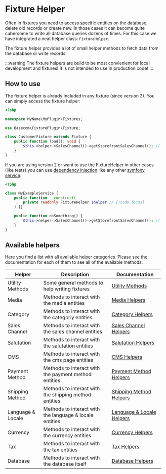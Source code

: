 # Fixture Helper

Often in fixtures you need to access specific entities on the database, delete old records or create new. In those cases it can become quite cubersome to write all database queries dozens of times. For this case we have integrated a neat helper class: `FixtureHelper`.

The fixture helper provides a lot of small helper methods to fetch data from the database or write records.

:::warning
The fixture helpers are build to be most convienient for local development and fixtures! It is not intended to use in production code!
:::

## How to use
The fixture helper is already included in any fixture (since version 3). You can simply access the fixture helper:

```php
<?php

namespace MyName\MyPlugin\Fixtures;

use Basecom\FixturePlugin\Fixture;

class CustomerFixture extends Fixture {
    public function load(): void {
        $this->helper->SalesChannel()->getStorefrontSalesChannel(); // [!code focus]
    }
}
```

If you are using version 2 or want to use the FixtureHelper in other cases (like tests) you can use [dependency injection](#todo) like any other [symfony service](#todo):

```php
<?php

class MyExampleService {
    public function __construct(
        private readonly FixtureHelper $helper // [!code focus]
    ) {}

    public function doSomething() {
        $this->helper->SalesChannel()->getStorefrontSalesChannel(); // [!code focus]
    }
}
```

## Available helpers
Here you find a list with all available helper categories. Please see the documentation for each of them to see all of the available methods:

| Helper            | Description                                             | Documentation                      |
| ----------------- | ------------------------------------------------------- | ---------------------------------- |
| Utility Methods   | Some general methods to help writing fixtures           | [Utility Methods](#todo)           |
| Media             | Methods to interact with the media entities             | [Media Helpers](#todo)             |
| Category          | Methods to interact with the categoriy entities         | [Category Helpers](#todo)          |
| Sales Channel     | Methods to interact with the sales channel entities     | [Sales Channel Helpers](#todo)     |
| Salutation        | Methods to interact with the salutation entities        | [Salutation Helpers](#todo)        |
| CMS               | Methods to interact with the cms page entities          | [CMS Helpers](#todo)               |
| Payment Method    | Methods to interact with the payment method entities    | [Payment Method Helpers](#todo)    |
| Shipping Method   | Methods to interact with the shipping method entities   | [Shipping Method Helpers](#todo)   |
| Language & Locale | Methods to interact with the language & locale entities | [Language & Locale Helpers](#todo) |
| Currency          | Methods to interact with the currency entities          | [Currency Helpers](#todo)          |
| Tax               | Methods to interact with the tax entities               | [Tax Helpers](#todo)               |
| Database          | Methods to interact with the database itself            | [Database Helpers](#todo)          |
